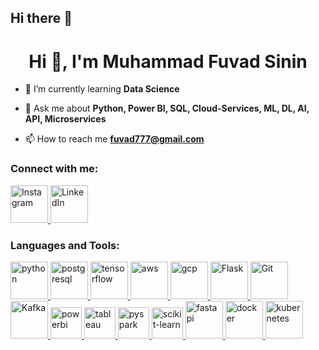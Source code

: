 ## Hi there 👋
<h1 align="center">Hi 👋, I'm Muhammad Fuvad Sinin</h1>

- 🌱 I’m currently learning **Data Science**

- 💬 Ask me about **Python, Power BI, SQL, Cloud-Services, ML, DL, AI, API, Microservices**

- 📫 How to reach me **fuvad777@gmail.com**

<h3 align="left">Connect with me:</h3>
<p align="left">
  <a href="https://instagram.com/__fuvad_" target="_blank">
    <img src="https://skillicons.dev/icons?i=instagram&theme=dark" alt="Instagram" height="60" />
  </a>
  <a href="https://www.linkedin.com/in/fuvad-sinin/" target="_blank">
    <img src="https://skillicons.dev/icons?i=linkedin&theme=dark" alt="LinkedIn" height="60" />
  </a>
</p>

  
</p>

<h3 align="left">Languages and Tools:</h3>
<p align="left">
  <!-- Python -->
  <a href="https://www.python.org" target="_blank" rel="noreferrer">
    <img src="https://skillicons.dev/icons?i=py&theme=dark" alt="python" height="60"/>
  </a>

  <!-- PostgreSQL -->
  <a href="https://www.postgresql.org/" target="_blank" rel="noreferrer">
    <img src="https://skillicons.dev/icons?i=postgres&theme=dark" alt="postgresql" height="60"/>
  </a>

  <!-- Deep Learning / AI -->
  <a href="https://www.tensorflow.org/" target="_blank" rel="noreferrer">
    <img src="https://skillicons.dev/icons?i=tensorflow&theme=dark" alt="tensorflow" height="60"/>
  </a>

  <!-- Cloud Services -->
  <a href="https://aws.amazon.com/" target="_blank" rel="noreferrer">
    <img src="https://skillicons.dev/icons?i=aws&theme=dark" alt="aws" height="60"/>
  </a>
  <a href="https://cloud.google.com/" target="_blank" rel="noreferrer">
    <img src="https://skillicons.dev/icons?i=gcp&theme=dark" alt="gcp" height="60"/>
  </a>

  <a href="https://flask.palletsprojects.com/" target="_blank" rel="noreferrer">
    <img src="https://skillicons.dev/icons?i=flask&theme=dark" alt="Flask" height="60"/>
  </a>
  
  <a href="https://git-scm.com/" target="_blank" rel="noreferrer">
    <img src="https://skillicons.dev/icons?i=git&theme=dark" alt="Git" height="60"/>
  </a>
  
  <a href="https://kafka.apache.org/" target="_blank" rel="noreferrer">
    <img src="https://skillicons.dev/icons?i=kafka&theme=dark" alt="Kafka" height="60"/>
  </a>

  <!-- Power BI -->
  <a href="https://powerbi.microsoft.com/" target="_blank" rel="noreferrer">
    <img src="https://upload.wikimedia.org/wikipedia/commons/c/cf/New_Power_BI_Logo.svg" alt="powerbi" height="50"/>
  </a>

  <!-- Tableau -->
  <a href="https://www.tableau.com/" target="_blank" rel="noreferrer">
    <img src="https://cdn.worldvectorlogo.com/logos/tableau-software.svg" alt="tableau" height="50"/>
  </a>
  
  <!-- PySpark -->
  <a href="https://spark.apache.org/docs/latest/api/python/" target="_blank" rel="noreferrer">
    <img src="https://upload.wikimedia.org/wikipedia/commons/f/f3/Apache_Spark_logo.svg" alt="pyspark" height="50"/>
  </a>
  
  <!-- Machine Learning -->
  <a href="https://scikit-learn.org/" target="_blank" rel="noreferrer">
    <img src="https://upload.wikimedia.org/wikipedia/commons/0/05/Scikit_learn_logo_small.svg" alt="scikit-learn" height="50"/>
  </a>


  <!-- API -->
  <a href="https://fastapi.tiangolo.com/" target="_blank" rel="noreferrer">
    <img src="https://skillicons.dev/icons?i=fastapi&theme=dark" alt="fastapi" height="60"/>
  </a>

  <!-- Microservices -->
  <a href="https://www.docker.com/" target="_blank" rel="noreferrer">
    <img src="https://skillicons.dev/icons?i=docker&theme=dark" alt="docker" height="60"/>
  </a>

  <!-- Kubernetes -->
  <a href="https://kubernetes.io/" target="_blank" rel="noreferrer">
    <img src="https://skillicons.dev/icons?i=kubernetes&theme=dark" alt="kubernetes" height="60"/>
  </a>
</p>
